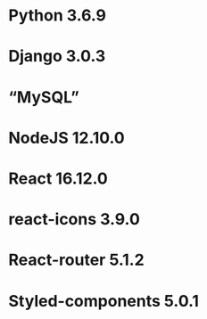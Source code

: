 # Python 3.6.9
# Django 3.0.3
# “MySQL”
# NodeJS 12.10.0
# React 16.12.0
# react-icons 3.9.0
# React-router 5.1.2
# Styled-components 5.0.1
